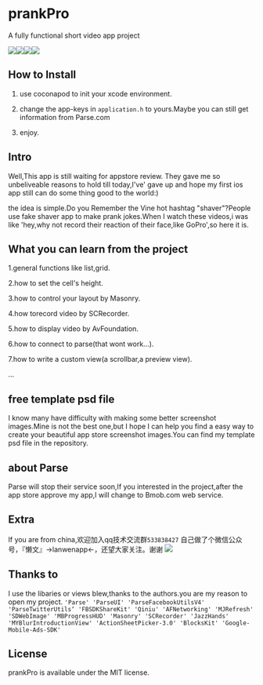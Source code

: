 # prankPro 

A fully functional short video app project


![](http://7xi4vz.com1.z0.glb.clouddn.com/1.png)![](http://7xi4vz.com1.z0.glb.clouddn.com/2.png)![](http://7xi4vz.com1.z0.glb.clouddn.com/3.png)![](http://7xi4vz.com1.z0.glb.clouddn.com/4.png)

## How to Install

1. use coconapod to init your xcode environment.

2. change the app-keys in `application.h` to yours.Maybe you can still get information from Parse.com

3. enjoy.

## Intro

Well,This app is still waiting for appstore review. They gave me so unbeliveable reasons to hold till today,I've' gave up and hope my first ios app still can do some thing good to the world:)

the idea is simple.Do you Remember the Vine hot hashtag "shaver"?People use fake shaver app to make prank jokes.When I watch these videos,i was like 'hey,why not record their reaction of their face,like GoPro',so here it is.

## What you can learn from the project

1.general functions like list,grid.

2.how to set the cell's height.

3.how to control your layout by Masonry.

4.how torecord video by SCRecorder.

5.how to display video by AvFoundation.

6.how to connect to parse(that wont work...).

7.how to write a custom view(a scrollbar,a preview view).

...

## free template psd file

I know many have difficulty with making some better screenshot images.Mine is not the best one,but I hope I can help you find a easy way to create your beautiful app store screenshot images.You can find my template psd file in the repository.

## about Parse

Parse will stop their service soon,If you interested in the project,after the app store approve my app,I will change to Bmob.com web service.

## Extra

If you are from china,欢迎加入qq技术交流群`533838427`
自己做了个微信公众号，『懒文』->lanwenapp<-，还望大家关注。谢谢
![](http://7xi4vz.com1.z0.glb.clouddn.com/qrcode.jpg)

## Thanks to

I use the libaries or views blew,thanks to the authors.you are my reason to open my project.
`'Parse'
'ParseUI'
'ParseFacebookUtilsV4'
'ParseTwitterUtils‘
'FBSDKShareKit'
'Qiniu'
'AFNetworking'
'MJRefresh'
'SDWebImage'
'MBProgressHUD'
'Masonry'
'SCRecorder'
'JazzHands'
'MYBlurIntroductionView'
'ActionSheetPicker-3.0'
'BlocksKit'
'Google-Mobile-Ads-SDK'`
## License

prankPro is available under the MIT license.
